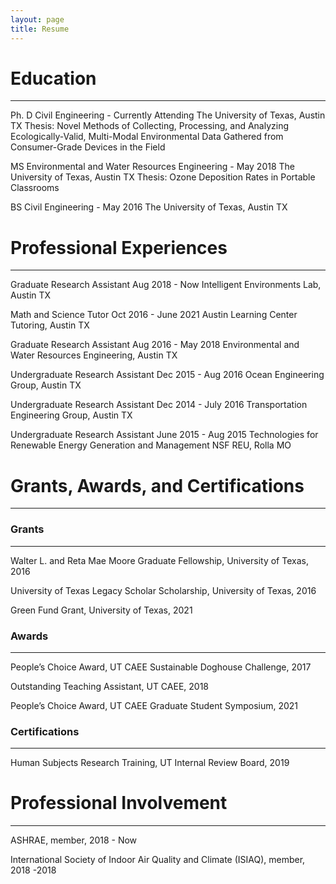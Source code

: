```yaml
---
layout: page
title: Resume
---
```


# Education

---

Ph. D Civil Engineering - Currently Attending
The University of Texas, Austin TX
Thesis: Novel Methods of Collecting, Processing, and Analyzing Ecologically-Valid, Multi-Modal Environmental Data Gathered from Consumer-Grade Devices in the Field

MS Environmental and Water Resources Engineering - May 2018
The University of Texas, Austin TX
Thesis: Ozone Deposition Rates in Portable Classrooms

BS Civil Engineering - May 2016
The University of Texas, Austin TX

# Professional Experiences

---

Graduate Research Assistant
Aug 2018 - Now
Intelligent Environments Lab, Austin TX

Math and Science Tutor
Oct 2016 - June 2021
Austin Learning Center Tutoring, Austin TX

Graduate Research Assistant
Aug 2016 - May 2018
Environmental and Water Resources Engineering, Austin TX

Undergraduate Research Assistant
Dec 2015 - Aug 2016
Ocean Engineering Group, Austin TX

Undergraduate Research Assistant
Dec 2014 - July 2016
Transportation Engineering Group, Austin TX

Undergraduate Research Assistant
June 2015 - Aug 2015
Technologies for Renewable Energy Generation and Management NSF REU, Rolla MO

# Grants, Awards, and Certifications

---

### Grants

---

Walter L. and Reta Mae Moore Graduate Fellowship, University of Texas, 2016

University of Texas Legacy Scholar Scholarship, University of Texas, 2016

Green Fund Grant, University of Texas, 2021

### Awards

---

People’s Choice Award, UT CAEE Sustainable Doghouse Challenge, 2017

Outstanding Teaching Assistant, UT CAEE, 2018

People’s Choice Award, UT CAEE Graduate Student Symposium, 2021

### Certifications

---

Human Subjects Research Training, UT Internal Review Board, 2019

# Professional Involvement

---

ASHRAE, member, 2018 - Now

International Society of Indoor Air Quality and Climate (ISIAQ), member, 2018 -2018
